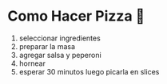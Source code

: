 # Como Hacer Pizza 🍕
1. seleccionar ingredientes
2. preparar la masa
1. agregar salsa y peperoni
2. hornear 
3. esperar 30 minutos
luego picarla en slices


